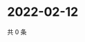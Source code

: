 # 2022-02-12

共 0 条

<!-- BEGIN WEIBO -->
<!-- 最后更新时间 Sat Feb 12 2022 04:14:48 GMT+0800 (China Standard Time) -->

<!-- END WEIBO -->
